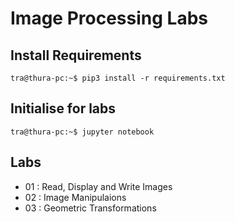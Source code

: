 # Image Processing Labs

## Install Requirements

```{r, engine='bash', count_lines}
tra@thura-pc:~$ pip3 install -r requirements.txt
```

## Initialise for labs
```{r, engine='bash', count_lines}
tra@thura-pc:~$ jupyter notebook
```

## Labs

- 01 : Read, Display and Write Images
- 02 : Image Manipulaions
- 03 : Geometric Transformations
